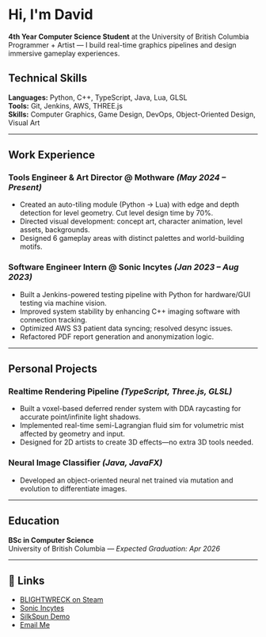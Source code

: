 # Hi, I'm David

**4th Year Computer Science Student** at the University of British Columbia  
Programmer + Artist — I build real-time graphics pipelines and design immersive gameplay experiences.

## Technical Skills

**Languages:** Python, C++, TypeScript, Java, Lua, GLSL  
**Tools:** Git, Jenkins, AWS, THREE.js  
**Skills:** Computer Graphics, Game Design, DevOps, Object-Oriented Design, Visual Art

---

## Work Experience

### Tools Engineer & Art Director @ Mothware _(May 2024 – Present)_
- Created an auto-tiling module (Python → Lua) with edge and depth detection for level geometry. Cut level design time by 70%.
- Directed visual development: concept art, character animation, level assets, backgrounds.
- Designed 6 gameplay areas with distinct palettes and world-building motifs.

### Software Engineer Intern @ Sonic Incytes _(Jan 2023 – Aug 2023)_
- Built a Jenkins-powered testing pipeline with Python for hardware/GUI testing via machine vision.
- Improved system stability by enhancing C++ imaging software with connection tracking.
- Optimized AWS S3 patient data syncing; resolved desync issues.
- Refactored PDF report generation and anonymization logic.

---

## Personal Projects

### Realtime Rendering Pipeline _(TypeScript, Three.js, GLSL)_
- Built a voxel-based deferred render system with DDA raycasting for accurate point/infinite light shadows.
- Implemented real-time semi-Lagrangian fluid sim for volumetric mist affected by geometry and input.
- Designed for 2D artists to create 3D effects—no extra 3D tools needed.

### Neural Image Classifier _(Java, JavaFX)_
- Developed an object-oriented neural net trained via mutation and evolution to differentiate images.

---

## Education

**BSc in Computer Science**  
University of British Columbia — _Expected Graduation: Apr 2026_

---

## 🔗 Links

- [BLIGHTWRECK on Steam](https://store.steampowered.com/app/2332060/BLIGHTWRECK/)
- [Sonic Incytes](https://www.sonicincytes.com/)
- [SilkSpun Demo](https://davidz8888.github.io/SilkSpun/)
- [Email Me](mailto:davidzhang561@gmail.com)
